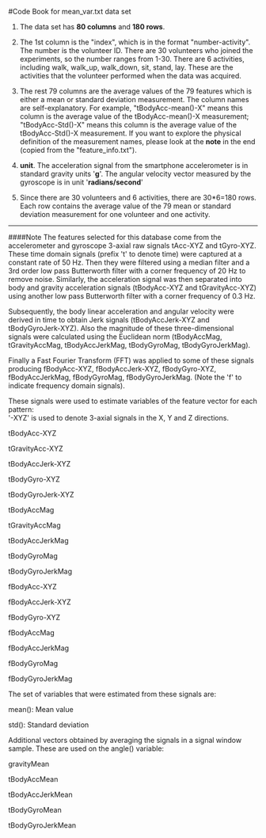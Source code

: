 #Code Book for mean_var.txt data set

1. The data set has **80 columns** and **180 rows**. 

2. The 1st column is the "index", which is in the format "number-activity". The number is the volunteer ID. There are 30 volunteers who joined the experiments, so the number ranges from 1-30. There are 6 activities, including walk, walk_up, walk_down, sit, stand, lay. These are the activities that the volunteer performed when the data was acquired.

3. The rest 79 columns are the average values of the 79 features which is either a mean or standard deviation measurement. The column names are self-explanatory. For example, "tBodyAcc-mean()-X" means this column is the average value of the tBodyAcc-mean()-X measurement; "tBodyAcc-Std()-X" means this column is the average value of the tBodyAcc-Std()-X measurement. If you want to explore the physical definition of the measurement names, please look at the **note** in the end (copied from the "feature_info.txt").

4. **unit**. The acceleration signal from the smartphone accelerometer is in standard gravity units '**g**'. The angular velocity vector measured by the gyroscope is in unit '**radians/second**'


5. Since there are 30 volunteers and 6 activities, there are 30*6=180 rows. Each row contains the average value of the 79 mean or standard deviation measurement for one volunteer and one activity.

**************************************************************************************************************************

####Note
The features selected for this database come from the accelerometer and gyroscope 3-axial raw signals tAcc-XYZ and tGyro-XYZ. These time domain signals (prefix 't' to denote time) were captured at a constant rate of 50 Hz. Then they were filtered using a median filter and a 3rd order low pass Butterworth filter with a corner frequency of 20 Hz to remove noise. Similarly, the acceleration signal was then separated into body and gravity acceleration signals (tBodyAcc-XYZ and tGravityAcc-XYZ) using another low pass Butterworth filter with a corner frequency of 0.3 Hz. 

Subsequently, the body linear acceleration and angular velocity were derived in time to obtain Jerk signals (tBodyAccJerk-XYZ and tBodyGyroJerk-XYZ). Also the magnitude of these three-dimensional signals were calculated using the Euclidean norm (tBodyAccMag, tGravityAccMag, tBodyAccJerkMag, tBodyGyroMag, tBodyGyroJerkMag). 

Finally a Fast Fourier Transform (FFT) was applied to some of these signals producing fBodyAcc-XYZ, fBodyAccJerk-XYZ, fBodyGyro-XYZ, fBodyAccJerkMag, fBodyGyroMag, fBodyGyroJerkMag. (Note the 'f' to indicate frequency domain signals). 

These signals were used to estimate variables of the feature vector for each pattern:  
'-XYZ' is used to denote 3-axial signals in the X, Y and Z directions.

tBodyAcc-XYZ

tGravityAcc-XYZ

tBodyAccJerk-XYZ

tBodyGyro-XYZ

tBodyGyroJerk-XYZ

tBodyAccMag

tGravityAccMag

tBodyAccJerkMag

tBodyGyroMag

tBodyGyroJerkMag

fBodyAcc-XYZ

fBodyAccJerk-XYZ

fBodyGyro-XYZ

fBodyAccMag

fBodyAccJerkMag

fBodyGyroMag

fBodyGyroJerkMag

The set of variables that were estimated from these signals are: 

mean(): Mean value

std(): Standard deviation

Additional vectors obtained by averaging the signals in a signal window sample. These are used on the angle() variable:

gravityMean

tBodyAccMean

tBodyAccJerkMean

tBodyGyroMean

tBodyGyroJerkMean

